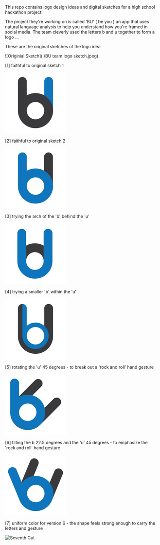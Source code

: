 This repo contains logo design ideas and digital sketches for a high school hackathon project.

The project they're working on is called 'BU' ( be you ) an app that uses natural language analysis to help you understand how you're framed in social media. The team cleverly used the letters b and u together to form a logo ...

These are the original sketches of the logo idea

![Originial Sketch](./BU team logo sketch.jpeg)

[1] faithful to original sketch 1

![First Cut](./bu-logo-1.png)


[2] faithful to original sketch 2

![Second Cut](./bu-logo-2.png)


[3] trying the arch of the 'b' behind the 'u'

![Third Cut](./bu-logo-3.png)


[4] trying a smaller 'b' within the 'u'

![Forth Cut](./bu-logo-4.png)


[5] rotating the 'u' 45 degrees - to break out a 'rock and roll' hand gesture

![Fifth Cut](./bu-logo-5.png)


[6] tilting the b 22.5 degrees and the 'u' 45 degrees - to emphasize the 'rock and roll' hand gesture

![Sixth Cut](./bu-logo-6.png)


[7] uniform color for version 6 - the shape feels strong enough to carry the letters and gesture

![Seventh Cut](./bu-logo-67.png)